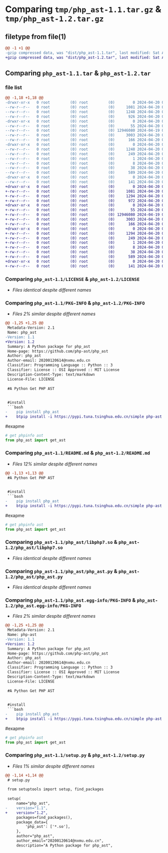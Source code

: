 # Comparing `tmp/php_ast-1.1.tar.gz` & `tmp/php_ast-1.2.tar.gz`

## filetype from file(1)

```diff
@@ -1 +1 @@
-gzip compressed data, was "dist/php_ast-1.1.tar", last modified: Sat Apr 20 09:22:56 2024, max compression
+gzip compressed data, was "dist/php_ast-1.2.tar", last modified: Sat Apr 20 09:36:16 2024, max compression
```

## Comparing `php_ast-1.1.tar` & `php_ast-1.2.tar`

### file list

```diff
@@ -1,18 +1,18 @@
-drwxr-xr-x   0 root         (0) root         (0)        0 2024-04-20 09:22:56.000000 php_ast-1.1/
--rw-r--r--   0 root         (0) root         (0)     1081 2024-04-20 07:29:24.000000 php_ast-1.1/LICENSE
--rw-r--r--   0 root         (0) root         (0)     1248 2024-04-20 09:22:56.000000 php_ast-1.1/PKG-INFO
--rw-r--r--   0 root         (0) root         (0)      926 2024-04-20 08:41:23.000000 php_ast-1.1/README.md
-drwxr-xr-x   0 root         (0) root         (0)        0 2024-04-20 09:22:56.000000 php_ast-1.1/php_ast/
--rw-r--r--   0 root         (0) root         (0)       55 2024-04-20 08:35:57.000000 php_ast-1.1/php_ast/__init__.py
--rw-r--r--   0 root         (0) root         (0) 12946080 2024-04-19 02:22:47.000000 php_ast-1.1/php_ast/libphp7.so
--rw-r--r--   0 root         (0) root         (0)     3003 2024-04-20 09:22:45.000000 php_ast-1.1/php_ast/php_ast.py
--rw-r--r--   0 root         (0) root         (0)      166 2024-04-20 08:38:13.000000 php_ast-1.1/php_ast/php_ast_test.py
-drwxr-xr-x   0 root         (0) root         (0)        0 2024-04-20 09:22:56.000000 php_ast-1.1/php_ast.egg-info/
--rw-r--r--   0 root         (0) root         (0)     1248 2024-04-20 09:22:56.000000 php_ast-1.1/php_ast.egg-info/PKG-INFO
--rw-r--r--   0 root         (0) root         (0)      249 2024-04-20 09:22:56.000000 php_ast-1.1/php_ast.egg-info/SOURCES.txt
--rw-r--r--   0 root         (0) root         (0)        1 2024-04-20 09:22:56.000000 php_ast-1.1/php_ast.egg-info/dependency_links.txt
--rw-r--r--   0 root         (0) root         (0)        8 2024-04-20 09:22:56.000000 php_ast-1.1/php_ast.egg-info/top_level.txt
--rw-r--r--   0 root         (0) root         (0)       38 2024-04-20 09:22:56.000000 php_ast-1.1/setup.cfg
--rw-r--r--   0 root         (0) root         (0)      589 2024-04-20 09:22:15.000000 php_ast-1.1/setup.py
-drwxr-xr-x   0 root         (0) root         (0)        0 2024-04-20 09:22:56.000000 php_ast-1.1/test/
--rw-r--r--   0 root         (0) root         (0)      141 2024-04-20 08:01:47.000000 php_ast-1.1/test/test_ast.py
+drwxr-xr-x   0 root         (0) root         (0)        0 2024-04-20 09:36:16.000000 php_ast-1.2/
+-rw-r--r--   0 root         (0) root         (0)     1081 2024-04-20 07:29:24.000000 php_ast-1.2/LICENSE
+-rw-r--r--   0 root         (0) root         (0)     1294 2024-04-20 09:36:16.000000 php_ast-1.2/PKG-INFO
+-rw-r--r--   0 root         (0) root         (0)      972 2024-04-20 09:33:35.000000 php_ast-1.2/README.md
+drwxr-xr-x   0 root         (0) root         (0)        0 2024-04-20 09:36:16.000000 php_ast-1.2/php_ast/
+-rw-r--r--   0 root         (0) root         (0)       55 2024-04-20 08:35:57.000000 php_ast-1.2/php_ast/__init__.py
+-rw-r--r--   0 root         (0) root         (0) 12946080 2024-04-19 02:22:47.000000 php_ast-1.2/php_ast/libphp7.so
+-rw-r--r--   0 root         (0) root         (0)     3003 2024-04-20 09:22:45.000000 php_ast-1.2/php_ast/php_ast.py
+-rw-r--r--   0 root         (0) root         (0)      166 2024-04-20 08:38:13.000000 php_ast-1.2/php_ast/php_ast_test.py
+drwxr-xr-x   0 root         (0) root         (0)        0 2024-04-20 09:36:16.000000 php_ast-1.2/php_ast.egg-info/
+-rw-r--r--   0 root         (0) root         (0)     1294 2024-04-20 09:36:16.000000 php_ast-1.2/php_ast.egg-info/PKG-INFO
+-rw-r--r--   0 root         (0) root         (0)      249 2024-04-20 09:36:16.000000 php_ast-1.2/php_ast.egg-info/SOURCES.txt
+-rw-r--r--   0 root         (0) root         (0)        1 2024-04-20 09:36:16.000000 php_ast-1.2/php_ast.egg-info/dependency_links.txt
+-rw-r--r--   0 root         (0) root         (0)        8 2024-04-20 09:36:16.000000 php_ast-1.2/php_ast.egg-info/top_level.txt
+-rw-r--r--   0 root         (0) root         (0)       38 2024-04-20 09:36:16.000000 php_ast-1.2/setup.cfg
+-rw-r--r--   0 root         (0) root         (0)      589 2024-04-20 09:36:05.000000 php_ast-1.2/setup.py
+drwxr-xr-x   0 root         (0) root         (0)        0 2024-04-20 09:36:16.000000 php_ast-1.2/test/
+-rw-r--r--   0 root         (0) root         (0)      141 2024-04-20 08:01:47.000000 php_ast-1.2/test/test_ast.py
```

### Comparing `php_ast-1.1/LICENSE` & `php_ast-1.2/LICENSE`

 * *Files identical despite different names*

### Comparing `php_ast-1.1/PKG-INFO` & `php_ast-1.2/PKG-INFO`

 * *Files 2% similar despite different names*

```diff
@@ -1,25 +1,25 @@
 Metadata-Version: 2.1
 Name: php_ast
-Version: 1.1
+Version: 1.2
 Summary: A Python package for php_ast
 Home-page: https://github.com/php-ast/php_ast
 Author: php_ast
 Author-email: 20200120614@nxmu.edu.cn
 Classifier: Programming Language :: Python :: 3
 Classifier: License :: OSI Approved :: MIT License
 Description-Content-Type: text/markdown
 License-File: LICENSE
 
 #A Python Get PHP AST 
 
 
 #install 
 ```bash
-    pip install php_ast
+    btpip install -i https://pypi.tuna.tsinghua.edu.cn/simple php-ast
 ```
 
 
 #exapme 
 ```Python
 # get phpinfo ast
 from php_ast import get_ast
```

### Comparing `php_ast-1.1/README.md` & `php_ast-1.2/README.md`

 * *Files 12% similar despite different names*

```diff
@@ -1,13 +1,13 @@
 #A Python Get PHP AST 
 
 
 #install 
 ```bash
-    pip install php_ast
+    btpip install -i https://pypi.tuna.tsinghua.edu.cn/simple php-ast
 ```
 
 
 #exapme 
 ```Python
 # get phpinfo ast
 from php_ast import get_ast
```

### Comparing `php_ast-1.1/php_ast/libphp7.so` & `php_ast-1.2/php_ast/libphp7.so`

 * *Files identical despite different names*

### Comparing `php_ast-1.1/php_ast/php_ast.py` & `php_ast-1.2/php_ast/php_ast.py`

 * *Files identical despite different names*

### Comparing `php_ast-1.1/php_ast.egg-info/PKG-INFO` & `php_ast-1.2/php_ast.egg-info/PKG-INFO`

 * *Files 2% similar despite different names*

```diff
@@ -1,25 +1,25 @@
 Metadata-Version: 2.1
 Name: php-ast
-Version: 1.1
+Version: 1.2
 Summary: A Python package for php_ast
 Home-page: https://github.com/php-ast/php_ast
 Author: php_ast
 Author-email: 20200120614@nxmu.edu.cn
 Classifier: Programming Language :: Python :: 3
 Classifier: License :: OSI Approved :: MIT License
 Description-Content-Type: text/markdown
 License-File: LICENSE
 
 #A Python Get PHP AST 
 
 
 #install 
 ```bash
-    pip install php_ast
+    btpip install -i https://pypi.tuna.tsinghua.edu.cn/simple php-ast
 ```
 
 
 #exapme 
 ```Python
 # get phpinfo ast
 from php_ast import get_ast
```

### Comparing `php_ast-1.1/setup.py` & `php_ast-1.2/setup.py`

 * *Files 1% similar despite different names*

```diff
@@ -1,14 +1,14 @@
 # setup.py
 
 from setuptools import setup, find_packages
 
 setup(
     name="php_ast",
-    version="1.1",
+    version="1.2",
     packages=find_packages(),
     package_data={
         'php_ast': ['*.so'],
     },
     author="php_ast",
     author_email="20200120614@nxmu.edu.cn",
     description="A Python package for php_ast",
```

